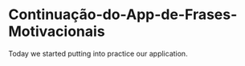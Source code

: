 # Continuação-do-App-de-Frases-Motivacionais
Today we started putting into practice our application.
